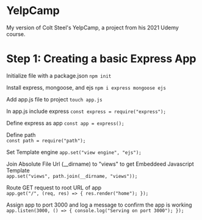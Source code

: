 # YelpCamp
My version of Colt Steel's YelpCamp, a project from his 2021 Udemy course.

# Step 1: Creating a basic Express App
 Initialize file with a package.json
 `npm init`  
 
 Install express, mongoose, and ejs
 `npm i express mongoose ejs`  
 
 Add app.js file to project
 `touch app.js`  
 
 In app.js include express
  `const express = require("express");`  
  
 Define express as app
   `const app = express();`  
   
 Define path  
  `const path = require("path");`  
  
 Set Template engine 
  `app.set("view engine", "ejs");`  
  
 Join Absolute File Url (__dirname) to "views" to get Embeddeed Javascript Template   
  `app.set("views", path.join(__dirname, "views"));`  
 
 Route GET request to root URL of app  
  `app.get("/", (req, res) => {
   res.render("home");
  });`  
  
 Assign app to port 3000 and log a message to confirm the app is working 
  `app.listen(3000, () => {
     console.log("Serving on port 3000");
   });`
 
 
 
